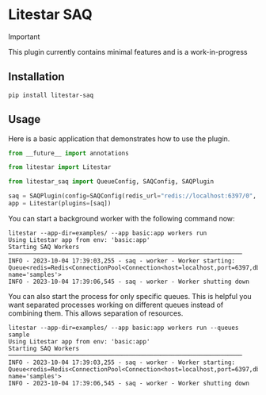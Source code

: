 # Litestar SAQ

> [!IMPORTANT]
> This plugin currently contains minimal features and is a work-in-progress

## Installation

```shell
pip install litestar-saq
```

## Usage

Here is a basic application that demonstrates how to use the plugin.

```python
from __future__ import annotations

from litestar import Litestar

from litestar_saq import QueueConfig, SAQConfig, SAQPlugin

saq = SAQPlugin(config=SAQConfig(redis_url="redis://localhost:6397/0", queue_configs=[QueueConfig(name="samples")]))
app = Litestar(plugins=[saq])


```

You can start a background worker with the following command now:

```shell
litestar --app-dir=examples/ --app basic:app workers run
Using Litestar app from env: 'basic:app'
Starting SAQ Workers ──────────────────────────────────────────────────────────────────
INFO - 2023-10-04 17:39:03,255 - saq - worker - Worker starting: Queue<redis=Redis<ConnectionPool<Connection<host=localhost,port=6397,db=0>>>, name='samples'>
INFO - 2023-10-04 17:39:06,545 - saq - worker - Worker shutting down
```

You can also start the process for only specific queues. This is helpful you want separated processes working on different queues instead of combining them. This allows separation of resources.

```shell
litestar --app-dir=examples/ --app basic:app workers run --queues sample
Using Litestar app from env: 'basic:app'
Starting SAQ Workers ──────────────────────────────────────────────────────────────────
INFO - 2023-10-04 17:39:03,255 - saq - worker - Worker starting: Queue<redis=Redis<ConnectionPool<Connection<host=localhost,port=6397,db=0>>>, name='samples'>
INFO - 2023-10-04 17:39:06,545 - saq - worker - Worker shutting down
```
